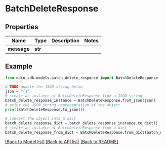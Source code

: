 # BatchDeleteResponse


## Properties

Name | Type | Description | Notes
------------ | ------------- | ------------- | -------------
**message** | **str** |  | 

## Example

```python
from odin_sdk.models.batch_delete_response import BatchDeleteResponse

# TODO update the JSON string below
json = "{}"
# create an instance of BatchDeleteResponse from a JSON string
batch_delete_response_instance = BatchDeleteResponse.from_json(json)
# print the JSON string representation of the object
print(BatchDeleteResponse.to_json())

# convert the object into a dict
batch_delete_response_dict = batch_delete_response_instance.to_dict()
# create an instance of BatchDeleteResponse from a dict
batch_delete_response_from_dict = BatchDeleteResponse.from_dict(batch_delete_response_dict)
```
[[Back to Model list]](../README.md#documentation-for-models) [[Back to API list]](../README.md#documentation-for-api-endpoints) [[Back to README]](../README.md)


